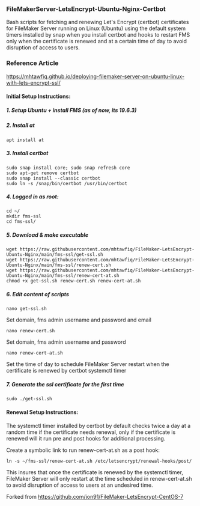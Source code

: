 ### FileMakerServer-LetsEncrypt-Ubuntu-Nginx-Certbot
Bash scripts for fetching and renewing Let's Encrypt (certbot) certificates for FileMaker Server running on Linux (Ubuntu) using the default system timers installed by snap when you install certbot and hooks to restart FMS only when the certificate is renewed and at a certain time of day to avoid disruption of access to users.

### Reference Article
https://mhtawfiq.github.io/deploying-filemaker-server-on-ubuntu-linux-with-lets-encrypt-ssl/

#### Initial Setup Instructions:
##### 1. Setup Ubuntu + install FMS (as of now, its 19.6.3)

##### 2. Install at
```
apt install at
```

##### 3. Install certbot
```
sudo snap install core; sudo snap refresh core
sudo apt-get remove certbot
sudo snap install --classic certbot
sudo ln -s /snap/bin/certbot /usr/bin/certbot
```
##### 4. Logged in as root:
```
cd ~/
mkdir fms-ssl
cd fms-ssl/
```
##### 5. Download & make executable
```
wget https://raw.githubusercontent.com/mhtawfiq/FileMaker-LetsEncrypt-Ubuntu-Nginx/main/fms-ssl/get-ssl.sh
wget https://raw.githubusercontent.com/mhtawfiq/FileMaker-LetsEncrypt-Ubuntu-Nginx/main/fms-ssl/renew-cert.sh
wget https://raw.githubusercontent.com/mhtawfiq/FileMaker-LetsEncrypt-Ubuntu-Nginx/main/fms-ssl/renew-cert-at.sh
chmod +x get-ssl.sh renew-cert.sh renew-cert-at.sh
``` 
##### 6. Edit content of scripts
```
nano get-ssl.sh
```
Set domain, fms admin username and password and email
```
nano renew-cert.sh
```
Set domain, fms admin username and password
```
nano renew-cert-at.sh
```
Set the time of day to schedule FileMaker Server restart when the certificate is renewed by certbot systemctl timer
##### 7. Generate the ssl certificate for the first time
```
sudo ./get-ssl.sh
```
#### Renewal Setup Instructions:
The systemctl timer installed by certbot by default checks twice a day at a random time if the certificate needs renewal, only if the certificate is renewed will it run pre and post hooks for additional processing.

Create a symbolic link to run renew-cert-at.sh as a post hook:
```
ln -s ~/fms-ssl/renew-cert-at.sh /etc/letsencrypt/renewal-hooks/post/
```
This insures that once the certificate is renewed by the systemctl timer, FileMaker Server will only restart at the time scheduled in renew-cert-at.sh to avoid disruption of access to users at an undesired time.

Forked from https://github.com/jon91/FileMaker-LetsEncrypt-CentOS-7
